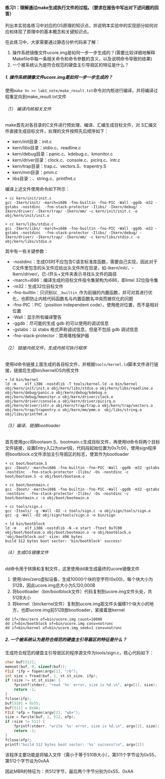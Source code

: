 #### 练习1：理解通过make生成执行文件的过程。（要求在报告中写出对下述问题的回答）

列出本实验各练习中对应的OS原理的知识点，并说明本实验中的实现部分如何对应和体现了原理中的基本概念和关键知识点。

在此练习中，大家需要通过静态分析代码来了解：

1. 操作系统镜像文件ucore.img是如何一步一步生成的？(需要比较详细地解释Makefile中每一条相关命令和命令参数的含义，以及说明命令导致的结果)
2. 一个被系统认为是符合规范的硬盘主引导扇区的特征是什么？



##### 1. 操作系统镜像文件ucore.img是如何一步一步生成的？

使用`make V= >> lab1_note/make_result.txt`命令对内核进行编译，并将编译过程重定向到make_result.txt文件

###### （1） 编译内核相关文件

make首先对各目录的C文件进行预处理、编译、汇编生成目标文件，对.S汇编文件直接生成目标文件，处理的文件按照先后顺序如下：

- kern/init目录：init.c
- kern/libs目录：stdio.c、readline.c
- kern/debug目录：panic.c、kdebug.c、kmonitor.c
- kern/driver目录：clock.c、console.c、picirq.c、intr.c
- kern/trap目录：trap.c、vectors.S、trapentry.S
- kern/mm目录：pmm.c
- libs目录：、string.c、printfmt.c

编译上述文件使用命令如下所示：

```shell
+ cc kern/init/init.c
gcc -Ikern/init/ -march=i686 -fno-builtin -fno-PIC -Wall -ggdb -m32 -gstabs -nostdinc  -fno-stack-protector -Ilibs/ -Ikern/debug/ -Ikern/driver/ -Ikern/trap/ -Ikern/mm/ -c kern/init/init.c -o obj/kern/init/init.o

+ cc kern/libs/stdio.c
gcc -Ikern/libs/ -march=i686 -fno-builtin -fno-PIC -Wall -ggdb -m32 -gstabs -nostdinc  -fno-stack-protector -Ilibs/ -Ikern/debug/ -Ikern/driver/ -Ikern/trap/ -Ikern/mm/ -c kern/libs/stdio.c -o obj/kern/libs/stdio.o
```

其中有一些关键参数：

- -nostdinc：生成OS时不应包含C语言标准库函数，需要自己实现，因此对于C文件里包含的头文件应给出头文件所在目录，如-Ikern/init/、-Ikern/driver/，已-I开头+文件夹表示寻找头文件的路径
- -march=i686：编译生成的目标文件指令集架构为i686，即Intel 32位指令集
- -m32：生成32位目标文件
- -fno-builtin：只识别以`__builtin_`作为前缀的内置函数，并可对其进行优化，也即防止内核代码函数名与内置函数名冲突而被优化的问题
- -fno-PIC：PIC（position independent code），使用绝对位置，而不是相对位置
- -Wall：显示所有编译警告
- -ggdb：尽可能的生成 gdb 的可以使用的调试信息
- -gstabs：以 stabs 格式声称调试信息，但是不包括 gdb 调试信息
- -fno-stack-protector：禁用堆栈保护器

###### （2） 链接内核文件，生成内核可执行程序

使用ld命令链接上面生成的各目标文件，并根据`tools/kernel.ld`脚本文件进行链接，链接后生成bin/kernelOS内核文件

```shell
+ ld bin/kernel
ld -m    elf_i386 -nostdlib -T tools/kernel.ld -o bin/kernel  obj/kern/init/init.o obj/kern/libs/stdio.o obj/kern/libs/readline.o obj/kern/debug/panic.o obj/kern/debug/kdebug.o obj/kern/debug/kmonitor.o obj/kern/driver/clock.o obj/kern/driver/console.o obj/kern/driver/picirq.o obj/kern/driver/intr.o obj/kern/trap/trap.o obj/kern/trap/vectors.o obj/kern/trap/trapentry.o obj/kern/mm/pmm.o  obj/libs/string.o obj/libs/printfmt.o
```

###### （3）编译、链接bootloader

首先使用gcc将bootasm.S、bootmain.c生成目标文件，再使用ld命令将两个目标文件链接，设置Entry入口为start段，代码段起始位置为0x7c00，使用sign程序将bootblock.o文件添加主引导扇区的标志，使其作为bootloader

```shell
+ cc boot/bootasm.S
gcc -Iboot/ -march=i686 -fno-builtin -fno-PIC -Wall -ggdb -m32 -gstabs -nostdinc  -fno-stack-protector -Ilibs/ -Os -nostdinc -c boot/bootasm.S -o obj/boot/bootasm.o

+ cc boot/bootmain.c
gcc -Iboot/ -march=i686 -fno-builtin -fno-PIC -Wall -ggdb -m32 -gstabs -nostdinc  -fno-stack-protector -Ilibs/ -Os -nostdinc -c boot/bootmain.c -o obj/boot/bootmain.o

+ cc tools/sign.c
gcc -Itools/ -g -Wall -O2 -c tools/sign.c -o obj/sign/tools/sign.o
gcc -g -Wall -O2 obj/sign/tools/sign.o -o bin/sign

+ ld bin/bootblock
ld -m    elf_i386 -nostdlib -N -e start -Ttext 0x7C00 obj/boot/bootasm.o obj/boot/bootmain.o -o obj/bootblock.o
'obj/bootblock.out' size: 496 bytes
build 512 bytes boot sector: 'bin/bootblock' success!
```

###### （4）生成OS镜像文件

dd命令用于转换和复制文件，这里使用dd来生成最终的ucore镜像文件

1. 使用/dev/zero虚拟设备，生成10000个块的空字符(0x00)，每个块大小为512B，因此ucore.img总大小为5,120,000B
2. 将bootloader（bin/bootblock文件）代码复制到ucore.img文件头处，共512B大小
3. 将kernel（bin/kernel文件）复制到ucore.img距文件头偏移1个块大小的地方，也即ucore.img前512B放bootloader，紧接着放kernel

```shell
dd if=/dev/zero of=bin/ucore.img count=10000
dd if=bin/bootblock of=bin/ucore.img conv=notrunc
dd if=bin/kernel of=bin/ucore.img seek=1 conv=notrunc
```



##### 2. 一个被系统认为是符合规范的硬盘主引导扇区的特征是什么？

生成符合规范的硬盘主引导扇区的程序源文件为tools/sign.c，核心代码如下：

```c
char buf[512];
memset(buf, 0, sizeof(buf));
FILE *ifp = fopen(argv[1], "rb");
int size = fread(buf, 1, st.st_size, ifp);
if (size != st.st_size) {
    fprintf(stderr, "read '%s' error, size is %d.\n", argv[1], size);
    return -1;
}
fclose(ifp);
buf[510] = 0x55;
buf[511] = 0xAA;
FILE *ofp = fopen(argv[2], "wb+");
size = fwrite(buf, 1, 512, ofp);
if (size != 512) {
    fprintf(stderr, "write '%s' error, size is %d.\n", argv[2], size);
    return -1;
}
fclose(ofp);
printf("build 512 bytes boot sector: '%s' success!\n", argv[2])
```

该程序主要功能是将输入文件（需小于等于510B大小），第511个字节设为0x55，第512个字节设为0xAA

因此MBR的特征为：共512字节，最后两个字节分别为0x55、0xAA